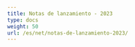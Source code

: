 ```yaml
---
title: Notas de lanzamiento - 2023
type: docs
weight: 50
url: /es/net/notas-de-lanzamiento-2023/
---
```

